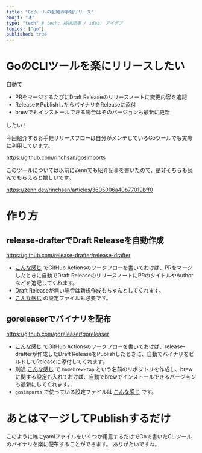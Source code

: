 ```yaml
---
title: "Goツールの超絶お手軽リリース"
emoji: "🏂"
type: "tech" # tech: 技術記事 / idea: アイデア
topics: ["go"]
published: true
---
```


# GoのCLIツールを楽にリリースしたい

自動で

- PRをマージするたびにDraft Releaseのリリースノートに変更内容を追記
- ReleaseをPublishしたらバイナリをReleaseに添付
- brewでもインストールできる場合はそのバージョンも最新に更新

したい！

今回紹介するお手軽リリースフローは自分がメンテしているGoツールでも実際に利用しています。

https://github.com/rinchsan/gosimports

このツールについては以前にZennでも紹介記事を書いたので、是非そちらも読んでもらえると嬉しいです。

https://zenn.dev/rinchsan/articles/3605006a40b77019bff0

# 作り方

## release-drafterでDraft Releaseを自動作成

https://github.com/release-drafter/release-drafter

- [こんな感じ](https://github.com/rinchsan/gosimports/blob/main/.github/workflows/draft.yaml) でGitHub Actionsのワークフローを書いておけば、PRをマージしたときに自動でDraft ReleaseのリリースノートにPRのタイトルやAuthorなどを追記してくれます。
- Draft Releaseが無い場合は新規作成もちゃんとしてくれます。
- [こんな感じ](https://github.com/rinchsan/gosimports/blob/main/.github/release-drafter.yml) の設定ファイルも必要です。

## goreleaserでバイナリを配布

https://github.com/goreleaser/goreleaser

- [こんな感じ](https://github.com/rinchsan/gosimports/blob/main/.github/workflows/release.yaml) でGitHub Actionsのワークフローを書いておけば、release-drafterが作成したDraft ReleaseをPublishしたときに、自動でバイナリをビルドしてReleaseに添付してくれます。
- 別途 [こんな感じ](https://github.com/rinchsan/homebrew-tap) で `homebrew-tap` という名前のリポジトリを作成し、brewに関する設定も入れておけば、自動でbrewでインストールできるバージョンも最新にしてくれます。
- `gosimports` で使っている設定ファイルは [こんな感じ](https://github.com/rinchsan/gosimports/blob/main/.goreleaser.yaml) です。

# あとはマージしてPublishするだけ

このように雑にyamlファイルをいくつか用意するだけでGoで書いたCLIツールのバイナリを楽に配布することができます。
ありがたいですね。
